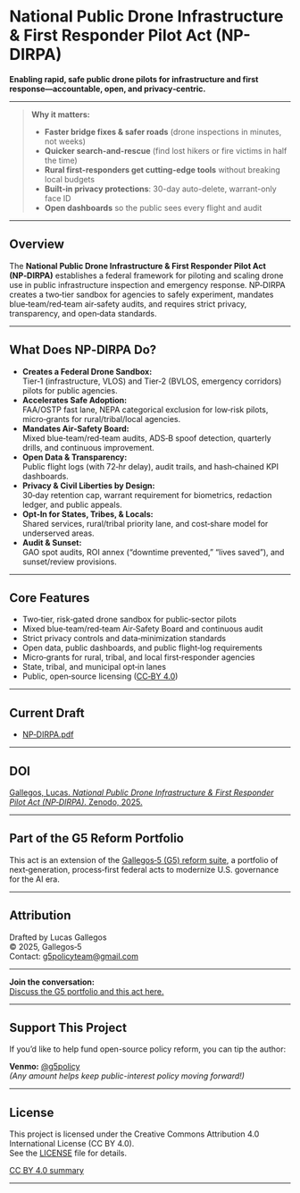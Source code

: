 # National Public Drone Infrastructure & First Responder Pilot Act (NP-DIRPA)

**Enabling rapid, safe public drone pilots for infrastructure and first response—accountable, open, and privacy‑centric.**

---
> **Why it matters:**  
> - **Faster bridge fixes & safer roads** (drone inspections in minutes, not weeks)  
> - **Quicker search-and-rescue** (find lost hikers or fire victims in half the time)  
> - **Rural first-responders get cutting-edge tools** without breaking local budgets  
> - **Built-in privacy protections**: 30-day auto-delete, warrant-only face ID  
> - **Open dashboards** so the public sees every flight and audit
---

## Overview

The **National Public Drone Infrastructure & First Responder Pilot Act (NP‑DIRPA)** establishes a federal framework for piloting and scaling drone use in public infrastructure inspection and emergency response. NP‑DIRPA creates a two‑tier sandbox for agencies to safely experiment, mandates blue‑team/red‑team air‑safety audits, and requires strict privacy, transparency, and open‑data standards.

---

## What Does NP‑DIRPA Do?

- **Creates a Federal Drone Sandbox:**  
  Tier‑1 (infrastructure, VLOS) and Tier‑2 (BVLOS, emergency corridors) pilots for public agencies.
- **Accelerates Safe Adoption:**  
  FAA/OSTP fast lane, NEPA categorical exclusion for low‑risk pilots, micro‑grants for rural/tribal/local agencies.
- **Mandates Air‑Safety Board:**  
  Mixed blue‑team/red‑team audits, ADS‑B spoof detection, quarterly drills, and continuous improvement.
- **Open Data & Transparency:**  
  Public flight logs (with 72‑hr delay), audit trails, and hash‑chained KPI dashboards.
- **Privacy & Civil Liberties by Design:**  
  30‑day retention cap, warrant requirement for biometrics, redaction ledger, and public appeals.
- **Opt‑In for States, Tribes, & Locals:**  
  Shared services, rural/tribal priority lane, and cost‑share model for underserved areas.
- **Audit & Sunset:**  
  GAO spot audits, ROI annex (“downtime prevented,” “lives saved”), and sunset/review provisions.

---

## Core Features

- Two‑tier, risk‑gated drone sandbox for public‑sector pilots  
- Mixed blue‑team/red‑team Air‑Safety Board and continuous audit  
- Strict privacy controls and data‑minimization standards  
- Open data, public dashboards, and public flight‑log requirements  
- Micro‑grants for rural, tribal, and local first‑responder agencies  
- State, tribal, and municipal opt‑in lanes  
- Public, open‑source licensing ([CC‑BY 4.0](./LICENSE))

---

## Current Draft

- [NP‑DIRPA.pdf](./NP-DIRPA.pdf)

---

## DOI

[Gallegos, Lucas. *National Public Drone Infrastructure & First Responder Pilot Act (NP‑DIRPA)*. Zenodo, 2025.](https://doi.org/10.5281/zenodo.16719465)

---

## Part of the G5 Reform Portfolio

This act is an extension of the [Gallegos‑5 (G5) reform suite](https://github.com/Gallegos-5), a portfolio of next‑generation, process‑first federal acts to modernize U.S. governance for the AI era.

---

## Attribution

Drafted by Lucas Gallegos  
© 2025, Gallegos‑5  
Contact: g5policyteam@gmail.com

---

**Join the conversation:**  
[Discuss the G5 portfolio and this act here.](https://github.com/Gallegos-5/G5-Portfolio/discussions)

---

## Support This Project

If you’d like to help fund open-source policy reform, you can tip the author:

**Venmo:** [@g5policy](https://venmo.com/g5policy)  
*(Any amount helps keep public-interest policy moving forward!)*

---

## License

This project is licensed under the Creative Commons Attribution 4.0 International License (CC BY 4.0).  
See the [LICENSE](./LICENSE) file for details.

[CC BY 4.0 summary](https://creativecommons.org/licenses/by/4.0/)

---
